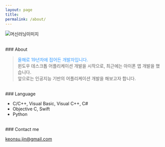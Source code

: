 ```yaml
---
layout: page
title: 
permalink: /about/
---
```


![머신러닝이미지](https://raw.githubusercontent.com/JinKeonsu/jekyll-now/master/images/machine_learning.png)

<br/>
### About

> <span style="color:#3399FF">올해로 19년차에 접어든 개발자입니다.</span><br/>
> 윈도우 데스크톱 어플리케이션 개발을 시작으로,
> 최근에는 아이폰 앱 개발을 했습니다.<br/>
> 앞으로는 인공지능 기반의 어플리케이션 개발을 해보고자 합니다.


<br/>
### Language

* C/C++, Visual Basic, Visual C++, C# 
* Objective C, Swift
* Python


<br/>
### Contact me

[keonsu.jin@gmail.com](mailto:keonsu.jin@gmail.com)
